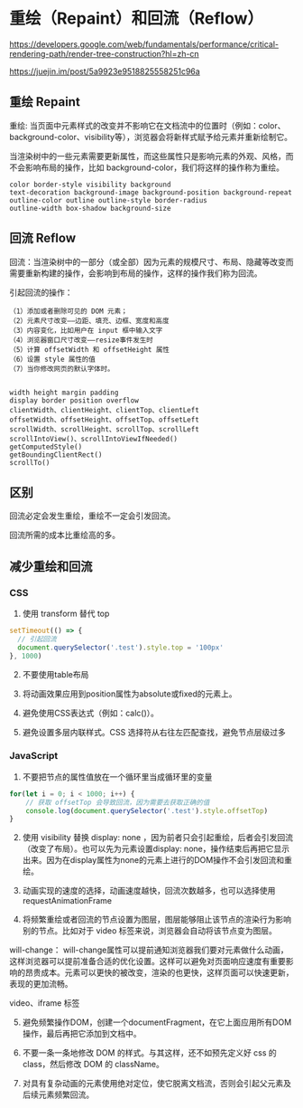 # 重绘（Repaint）和回流（Reflow）

<https://developers.google.com/web/fundamentals/performance/critical-rendering-path/render-tree-construction?hl=zh-cn>

<https://juejin.im/post/5a9923e9518825558251c96a>

## 重绘 Repaint

重绘: 当页面中元素样式的改变并不影响它在文档流中的位置时（例如：color、background-color、visibility等），浏览器会将新样式赋予给元素并重新绘制它。

当渲染树中的一些元素需要更新属性，而这些属性只是影响元素的外观、风格，而不会影响布局的操作，比如 background-color，我们将这样的操作称为重绘。

```
color border-style visibility background
text-decoration background-image background-position background-repeat
outline-color outline outline-style border-radius
outline-width box-shadow background-size
```

## 回流 Reflow

回流：当渲染树中的一部分（或全部）因为元素的规模尺寸、布局、隐藏等改变而需要重新构建的操作，会影响到布局的操作，这样的操作我们称为回流。

引起回流的操作：

```
（1）添加或者删除可见的 DOM 元素；
（2）元素尺寸改变——边距、填充、边框、宽度和高度
（3）内容变化，比如用户在 input 框中输入文字
（4）浏览器窗口尺寸改变——resize事件发生时
（5）计算 offsetWidth 和 offsetHeight 属性
（6）设置 style 属性的值
（7）当你修改网页的默认字体时。


width height margin padding
display border position overflow
clientWidth、clientHeight、clientTop、clientLeft
offsetWidth、offsetHeight、offsetTop、offsetLeft
scrollWidth、scrollHeight、scrollTop、scrollLeft
scrollIntoView()、scrollIntoViewIfNeeded()
getComputedStyle()
getBoundingClientRect()
scrollTo()
```

## 区别

回流必定会发生重绘，重绘不一定会引发回流。

回流所需的成本比重绘高的多。

## 减少重绘和回流

### CSS

1. 使用 transform 替代 top

```js
setTimeout(() => {
  // 引起回流
  document.querySelector('.test').style.top = '100px'
}, 1000)
```

2. 不要使用table布局

3. 将动画效果应用到position属性为absolute或fixed的元素上。

4. 避免使用CSS表达式（例如：calc()）。

5. 避免设置多层内联样式。CSS 选择符从右往左匹配查找，避免节点层级过多

### JavaScript

1. 不要把节点的属性值放在一个循环里当成循环里的变量

```js
for(let i = 0; i < 1000; i++) {
    // 获取 offsetTop 会导致回流，因为需要去获取正确的值
    console.log(document.querySelector('.test').style.offsetTop)
}
```

2. 使用 visibility 替换 display: none ，因为前者只会引起重绘，后者会引发回流（改变了布局）。也可以先为元素设置display: none，操作结束后再把它显示出来。因为在display属性为none的元素上进行的DOM操作不会引发回流和重绘。

3. 动画实现的速度的选择，动画速度越快，回流次数越多，也可以选择使用 requestAnimationFrame

4. 将频繁重绘或者回流的节点设置为图层，图层能够阻止该节点的渲染行为影响别的节点。比如对于 video 标签来说，浏览器会自动将该节点变为图层。

  will-change： will-change属性可以提前通知浏览器我们要对元素做什么动画，这样浏览器可以提前准备合适的优化设置。这样可以避免对页面响应速度有重要影响的昂贵成本。元素可以更快的被改变，渲染的也更快，这样页面可以快速更新，表现的更加流畅。
  
  video、iframe 标签

5. 避免频繁操作DOM，创建一个documentFragment，在它上面应用所有DOM操作，最后再把它添加到文档中。

6. 不要一条一条地修改 DOM 的样式。与其这样，还不如预先定义好 css 的 class，然后修改 DOM 的 className。

7. 对具有复杂动画的元素使用绝对定位，使它脱离文档流，否则会引起父元素及后续元素频繁回流。

